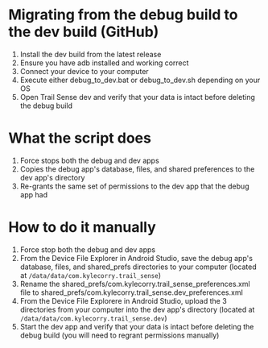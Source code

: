 # Migrating from the debug build to the dev build (GitHub)
1. Install the dev build from the latest release
2. Ensure you have adb installed and working correct
3. Connect your device to your computer
4. Execute either debug_to_dev.bat or debug_to_dev.sh depending on your OS
5. Open Trail Sense dev and verify that your data is intact before deleting the debug build

# What the script does
1. Force stops both the debug and dev apps
2. Copies the debug app's database, files, and shared preferences to the dev app's directory
3. Re-grants the same set of permissions to the dev app that the debug app had

# How to do it manually
1. Force stop both the debug and dev apps
2. From the Device File Explorer in Android Studio, save the debug app's database, files, and shared_prefs directories to your computer (located at `/data/data/com.kylecorry.trail_sense`)
3. Rename the shared_prefs/com.kylecorry.trail_sense_preferences.xml file to shared_prefs/com.kylecorry.trail_sense.dev_preferences.xml
4. From the Device File Explorere in Android Studio, upload the 3 directories from your computer into the dev app's directory (located at `/data/data/com.kylecorry.trail_sense.dev`)
5. Start the dev app and verify that your data is intact before deleting the debug build (you will need to regrant permissions manually)